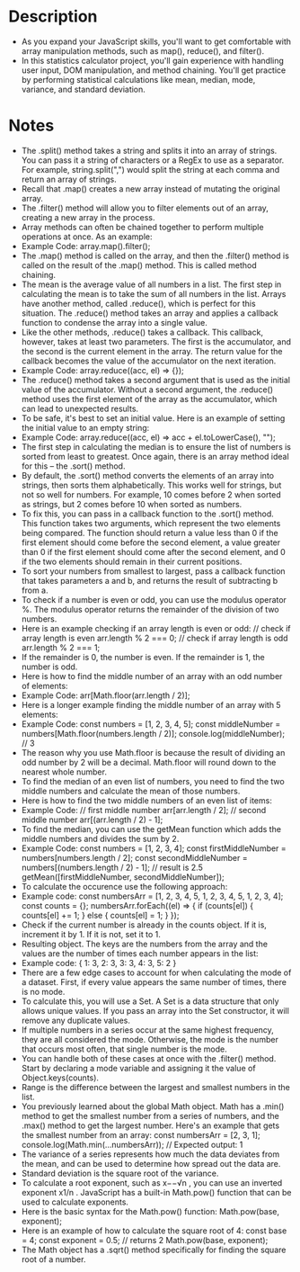 # Description

- As you expand your JavaScript skills, you'll want to get comfortable with array manipulation methods, such as map(), reduce(), and filter().
- In this statistics calculator project, you'll gain experience with handling user input, DOM manipulation, and method chaining. You'll get practice by performing statistical calculations like mean, median, mode, variance, and standard deviation.

# Notes

- The .split() method takes a string and splits it into an array of strings. You can pass it a string of characters or a RegEx to use as a separator. For example, string.split(",") would split the string at each comma and return an array of strings.
- Recall that .map() creates a new array instead of mutating the original array.
- The .filter() method will allow you to filter elements out of an array, creating a new array in the process.
- Array methods can often be chained together to perform multiple operations at once. As an example:
- Example Code: array.map().filter();
- The .map() method is called on the array, and then the .filter() method is called on the result of the .map() method. This is called method chaining.
- The mean is the average value of all numbers in a list. The first step in calculating the mean is to take the sum of all numbers in the list. Arrays have another method, called .reduce(), which is perfect for this situation. The .reduce() method takes an array and applies a callback function to condense the array into a single value.
- Like the other methods, .reduce() takes a callback. This callback, however, takes at least two parameters. The first is the accumulator, and the second is the current element in the array. The return value for the callback becomes the value of the accumulator on the next iteration.
- Example Code: array.reduce((acc, el) => {});
- The .reduce() method takes a second argument that is used as the initial value of the accumulator. Without a second argument, the .reduce() method uses the first element of the array as the accumulator, which can lead to unexpected results.
- To be safe, it's best to set an initial value. Here is an example of setting the initial value to an empty string:
- Example Code: array.reduce((acc, el) => acc + el.toLowerCase(), "");
- The first step in calculating the median is to ensure the list of numbers is sorted from least to greatest. Once again, there is an array method ideal for this – the .sort() method.
- By default, the .sort() method converts the elements of an array into strings, then sorts them alphabetically. This works well for strings, but not so well for numbers. For example, 10 comes before 2 when sorted as strings, but 2 comes before 10 when sorted as numbers.
- To fix this, you can pass in a callback function to the .sort() method. This function takes two arguments, which represent the two elements being compared. The function should return a value less than 0 if the first element should come before the second element, a value greater than 0 if the first element should come after the second element, and 0 if the two elements should remain in their current positions.
- To sort your numbers from smallest to largest, pass a callback function that takes parameters a and b, and returns the result of subtracting b from a.
- To check if a number is even or odd, you can use the modulus operator %. The modulus operator returns the remainder of the division of two numbers.
- Here is an example checking if an array length is even or odd:
  // check if array length is even
  arr.length % 2 === 0;
  // check if array length is odd
  arr.length % 2 === 1;
- If the remainder is 0, the number is even. If the remainder is 1, the number is odd.
- Here is how to find the middle number of an array with an odd number of elements:
- Example Code:
  arr[Math.floor(arr.length / 2)];
- Here is a longer example finding the middle number of an array with 5 elements:
- Example Code:
  const numbers = [1, 2, 3, 4, 5];
  const middleNumber = numbers[Math.floor(numbers.length / 2)];
  console.log(middleNumber); // 3
- The reason why you use Math.floor is because the result of dividing an odd number by 2 will be a decimal. Math.floor will round down to the nearest whole number.
- To find the median of an even list of numbers, you need to find the two middle numbers and calculate the mean of those numbers.
- Here is how to find the two middle numbers of an even list of items:
- Example Code:
  // first middle number
  arr[arr.length / 2];
  // second middle number
  arr[(arr.length / 2) - 1];
- To find the median, you can use the getMean function which adds the middle numbers and divides the sum by 2.
- Example Code:
  const numbers = [1, 2, 3, 4];
  const firstMiddleNumber = numbers[numbers.length / 2];
  const secondMiddleNumber = numbers[(numbers.length / 2) - 1];
  // result is 2.5
  getMean([firstMiddleNumber, secondMiddleNumber]);
- To calculate the occurence use the following approach:
- Example code:
  const numbersArr = [1, 2, 3, 4, 5, 1, 2, 3, 4, 5, 1, 2, 3, 4];
  const counts = {};
  numbersArr.forEach((el) => {
  if (counts[el]) {
  counts[el] += 1;
  } else {
  counts[el] = 1;
  }
  });
- Check if the current number is already in the counts object. If it is, increment it by 1. If it is not, set it to 1.
- Resulting object. The keys are the numbers from the array and the values are the number of times each number appears in the list:
- Example code:
  { 1: 3, 2: 3, 3: 3, 4: 3, 5: 2 }
- There are a few edge cases to account for when calculating the mode of a dataset. First, if every value appears the same number of times, there is no mode.
- To calculate this, you will use a Set. A Set is a data structure that only allows unique values. If you pass an array into the Set constructor, it will remove any duplicate values.
- If multiple numbers in a series occur at the same highest frequency, they are all considered the mode. Otherwise, the mode is the number that occurs most often, that single number is the mode.
- You can handle both of these cases at once with the .filter() method. Start by declaring a mode variable and assigning it the value of Object.keys(counts).
- Range is the difference between the largest and smallest numbers in the list.
- You previously learned about the global Math object. Math has a .min() method to get the smallest number from a series of numbers, and the .max() method to get the largest number. Here's an example that gets the smallest number from an array:
  const numbersArr = [2, 3, 1];
  console.log(Math.min(...numbersArr));
  // Expected output: 1
- The variance of a series represents how much the data deviates from the mean, and can be used to determine how spread out the data are.
- Standard deviation is the square root of the variance.
- To calculate a root exponent, such as x−−√n
  , you can use an inverted exponent x1/n
  . JavaScript has a built-in Math.pow() function that can be used to calculate exponents.
- Here is the basic syntax for the Math.pow() function:
  Math.pow(base, exponent);
- Here is an example of how to calculate the square root of 4:
  const base = 4;
  const exponent = 0.5;
  // returns 2
  Math.pow(base, exponent);
- The Math object has a .sqrt() method specifically for finding the square root of a number.
